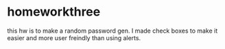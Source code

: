 # homeworkthree
this hw is to make a random password gen. I made check boxes to make it easier and more user freindly than using alerts. 